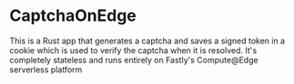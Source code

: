 # CaptchaOnEdge
This is a Rust app that generates a captcha and saves a signed token in a cookie which is used to verify the captcha when it is resolved. It's completely stateless and runs entirely on Fastly's Compute@Edge serverless platform
